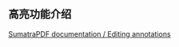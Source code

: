 ## 高亮功能介绍

[SumatraPDF documentation / Editing annotations](https://www.sumatrapdfreader.org/docs/Editing-annotations)